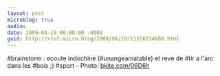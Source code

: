 ```yaml
---
layout: post
microblog: true
audio: 
date: 2009-04-19 00:00:00 -0000
guid: http://xtof.micro.blog/2009/04/19/t1556214680.html
---
```

#brainstorm : ecoute indochine (#unangeamatable) et reve de #tir a l'arc dans les #bois ;) #sport - Photo: [bkite.com/06D6h](http://bkite.com/06D6h)
